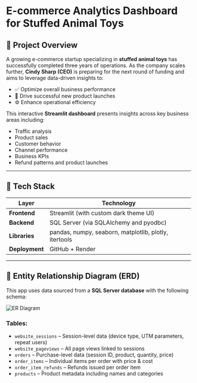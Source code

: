 # **E-commerce Analytics Dashboard for Stuffed Animal Toys**

## 🚀 Project Overview

A growing e-commerce startup specializing in **stuffed animal toys** has successfully completed three years of operations. As the company scales further, **Cindy Sharp (CEO)** is preparing for the next round of funding and aims to leverage data-driven insights to:

- ✅ Optimize overall business performance  
- 🚀 Drive successful new product launches  
- ⚙️ Enhance operational efficiency  

This interactive **Streamlit dashboard** presents insights across key business areas including:
- Traffic analysis  
- Product sales  
- Customer behavior  
- Channel performance  
- Business KPIs  
- Refund patterns and product launches  

---

## 🧠 Tech Stack

| Layer       | Technology                                |
|-------------|--------------------------------------------|
| **Frontend** | Streamlit (with custom dark theme UI)     |
| **Backend**  | SQL Server (via SQLAlchemy and pyodbc)    |
| **Libraries**| pandas, numpy, seaborn, matplotlib, plotly, itertools |
| **Deployment**| GitHub + Render                          |

---

## 🧱 Entity Relationship Diagram (ERD)

This app uses data sourced from a **SQL Server database** with the following schema:

![ER Diagram](images/er_diagram.png)

### **Tables:**

- `website_sessions` – Session-level data (device type, UTM parameters, repeat users)  
- `website_pageviews` – All page views linked to sessions  
- `orders` – Purchase-level data (session ID, product, quantity, price)  
- `order_items` – Individual items per order with price & cost  
- `order_item_refunds` – Refunds issued per order item  
- `products` – Product metadata including names and categories  
